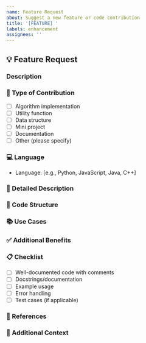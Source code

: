```yaml
---
name: Feature Request
about: Suggest a new feature or code contribution
title: '[FEATURE] '
labels: enhancement
assignees: ''
---
```


## 💡 Feature Request

### Description
<!-- A clear and concise description of what you want to add -->

### 🎯 Type of Contribution
<!-- Mark the relevant option with an 'x' -->
- [ ] Algorithm implementation
- [ ] Utility function
- [ ] Data structure
- [ ] Mini project
- [ ] Documentation
- [ ] Other (please specify)

### 💻 Language
<!-- What programming language will this be in? -->
- Language: [e.g., Python, JavaScript, Java, C++]

### 📝 Detailed Description
<!-- Provide a detailed description of the feature/code you want to add -->

### 🎨 Code Structure
<!-- Optional: Describe how you plan to structure the code -->

### 📚 Use Cases
<!-- Describe potential use cases or examples of how this would be used -->

### ✅ Additional Benefits
<!-- What additional benefits does this provide to the project? -->

### 📋 Checklist
<!-- Mark items you plan to include -->
- [ ] Well-documented code with comments
- [ ] Docstrings/documentation
- [ ] Example usage
- [ ] Error handling
- [ ] Test cases (if applicable)

### 🔗 References
<!-- Any references, links, or resources related to this feature -->

### 💬 Additional Context
<!-- Add any other context or screenshots about the feature request here -->
